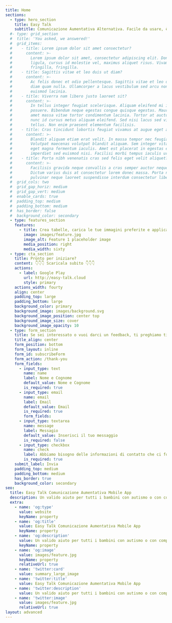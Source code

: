 ```yaml
---
title: Home
sections:
  - type: hero_section
    title: Easy Talk
    subtitle: Comunicazione Aumentativa Alternativa. Facile da usare, è un valido aiuto per tutti i bambini con autismo o con complessi bisogni comunicativi.
  #- type: grid_section
  #  title: 'You asked, we answered!'
  #  grid_items:
  #    - title: Lorem ipsum dolor sit amet consectetur?
  #      content: >-
  #        Lorem ipsum dolor sit amet, consectetur adipiscing elit. Donec nisl
  #        ligula, cursus id molestie vel, maximus aliquet risus. Vivamus in nibh
  #        fringilla, fringilla.
  #    - title: Sagittis vitae et leo duis ut diam?
  #      content: >-
  #        Ac felis donec et odio pellentesque. Sagittis vitae et leo duis ut
  #        diam quam nulla. Ullamcorper a lacus vestibulum sed arcu non odio
  #        euismod lacinia.
  #    - title: Viverra nam libero justo laoreet sit?
  #      content: >-
  #        In tellus integer feugiat scelerisque. Aliquam eleifend mi in nulla
  #        posuere. Bibendum neque egestas congue quisque egestas. Mauris sit
  #        amet massa vitae tortor condimentum lacinia. Tortor at auctor urna
  #        nunc id cursus metus aliquam eleifend. Sed nisi lacus sed viverra
  #        tellus. Non enim praesent elementum facilisis.
  #    - title: Cras tincidunt lobortis feugiat vivamus at augue eget arcu?
  #      content: >-
  #        Blandit aliquam etiam erat velit. In massa tempor nec feugiat.
  #        Volutpat maecenas volutpat blandit aliquam. Sem integer vitae justo
  #        eget magna fermentum iaculis. Amet est placerat in egestas erat
  #        imperdiet sed euismod nisi. Facilisi morbi tempus iaculis urna.
  #    - title: Porta nibh venenatis cras sed felis eget velit aliquet?
  #      content: >-
  #        Facilisis gravida neque convallis a cras semper auctor neque vitae.
  #        Dictum varius duis at consectetur lorem donec massa. Porta non
  #        pulvinar neque laoreet suspendisse interdum consectetur libero.
  #  grid_cols: two
  #  grid_gap_horiz: medium
  #  grid_gap_vert: medium
  #  enable_cards: true
  #  padding_top: medium
  #  padding_bottom: medium
  #  has_border: false
  #  background_color: secondary
  - type: features_section
    features:
      - title: Crea tabelle, carica le tue immagini preferite e applica un suono con la sintesi vocale.
        image: images/feature.jpg
        image_alt: Feature 1 placeholder image
        media_position: right
        media_width: sixty
  - type: cta_section
    title: Pronto per iniziare? 
    content: 👇👇👇 Scaricala subito 👇👇👇
    actions:
      - label: Google Play
        url: http://easy-talk.cloud
        style: primary
    actions_width: fourty
    align: center
    padding_top: large
    padding_bottom: large
    background_color: primary
    background_image: images/background.svg
    background_image_position: center top
    background_image_size: cover
    background_image_opacity: 10
  - type: form_section
    title: Se sei interessato o vuoi darci un feedback, ti preghiamo ti compilare il form! Sarai subito ricontattato!
    title_align: center
    form_position: bottom
    form_layout: inline
    form_id: subscribeForm
    form_action: /thank-you
    form_fields:
      - input_type: text
        name: name
        label: Nome e Cognome
        default_value: Nome e Cognome 
        is_required: true
      - input_type: email
        name: email
        label: Email
        default_value: Email
        is_required: true
        form_fields:
      - input_type: textarea
        name: message
        label: Messagio
        default_value: Inserisci il tuo messaggio
        is_required: false
      - input_type: checkbox
        name: check
        label: Abbiamo bisogno delle informazioni di contatto che ci fornisci per contattarti in merito ai nostri prodotti e servizi. Puoi annullare l'iscrizione a queste comunicazioni in qualsiasi momento. Per informazioni su come annullare l'iscrizione, nonché sulle nostre pratiche sulla privacy e sull'impegno a proteggere la tua privacy, consulta la nostra Informativa sulla privacy.
        is_required: true
    submit_label: Invia
    padding_top: medium
    padding_bottom: medium
    has_border: true
    background_color: secondary
seo:
  title: Easy Talk Comunicazione Aumentativa Mobile App
  description: Un valido aiuto per tutti i bambini con autismo o con complessi bisogni comunicativi.
  extra:
    - name: 'og:type'
      value: website
      keyName: property
    - name: 'og:title'
      value: Easy Talk Comunicazione Aumentativa Mobile App
      keyName: property
    - name: 'og:description'
      value: Un valido aiuto per tutti i bambini con autismo o con complessi bisogni comunicativi.
      keyName: property
    - name: 'og:image'
      value: images/feature.jpg
      keyName: property
      relativeUrl: true
    - name: 'twitter:card'
      value: summary_large_image
    - name: 'twitter:title'
      value: Easy Talk Comunicazione Aumentativa Mobile App
    - name: 'twitter:description'
      value: Un valido aiuto per tutti i bambini con autismo o con complessi bisogni comunicativi.
    - name: 'twitter:image'
      value: images/feature.jpg
      relativeUrl: true
layout: advanced
---
```

